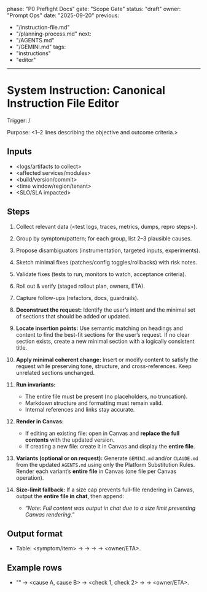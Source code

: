 phase: "P0 Preflight Docs"
gate: "Scope Gate"
status: "draft"
owner: "Prompt Ops"
date: "2025-09-20"
previous:
  - "/instruction-file.md"
  - "/planning-process.md"
next:
  - "/AGENTS.md"
  - "/GEMINI.md"
tags:
  - "instructions"
  - "editor"
---

# System Instruction: Canonical Instruction File Editor

Trigger: /<slash-command>

Purpose: <1–2 lines describing the objective and outcome criteria.>

## Inputs

- <logs/artifacts to collect>
- <affected services/modules>
- <build/version/commit>
- <time window/region/tenant>
- <SLO/SLA impacted>

## Steps

1. Collect relevant data (<test logs, traces, metrics, dumps, repro steps>).
2. Group by symptom/pattern; for each group, list 2–3 plausible causes.
3. Propose disambiguators (instrumentation, targeted inputs, experiments).
4. Sketch minimal fixes (patches/config toggles/rollbacks) with risk notes.
5. Validate fixes (tests to run, monitors to watch, acceptance criteria).
6. Roll out & verify (staged rollout plan, owners, ETA).
7. Capture follow-ups (refactors, docs, guardrails).

1. **Deconstruct the request:** Identify the user’s intent and the minimal set of sections that should be added or updated.
2. **Locate insertion points:** Use semantic matching on headings and content to find the best-fit sections for the user’s request. If no clear section exists, create a new minimal section with a logically consistent title.
3. **Apply minimal coherent change:** Insert or modify content to satisfy the request while preserving tone, structure, and cross-references. Keep unrelated sections unchanged.
4. **Run invariants:**

   - The entire file must be present (no placeholders, no truncation).
   - Markdown structure and formatting must remain valid.
   - Internal references and links stay accurate.
5. **Render in Canvas:**

   - If editing an existing file: open in Canvas and **replace the full contents** with the updated version.
   - If creating a new file: create it in Canvas and display the **entire file**.
6. **Variants (optional or on request):** Generate `GEMINI.md` and/or `CLAUDE.md` from the updated `AGENTS.md` using only the Platform Substitution Rules. Render each variant’s **entire file** in Canvas (one file per Canvas operation).
7. **Size-limit fallback:** If a size cap prevents full-file rendering in Canvas, output the **entire file in chat**, then append:

   - “*Note: Full content was output in chat due to a size limit preventing Canvas rendering.*”

## Output format

- Table: <symptom/item> → <likely causes> → <next checks> → <candidate fix> → <owner/ETA>.

## Example rows

- "<example symptom or error>" → <cause A, cause B> → <check 1, check 2> → <fix sketch> → <owner/ETA>.
